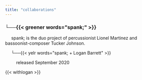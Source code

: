 ```yaml
---
title: "collaborations"
---
```

### └──{{< greener words="spank;" >}}
&nbsp;&nbsp;&nbsp;&nbsp;&nbsp;spank; is the duo
project of percussionist Lionel Martinez and bassoonist-composer
Tucker Johnson.

&nbsp;&nbsp;&nbsp;&nbsp;&nbsp;└──{{< yelr words="spank; + Logan Barrett" >}}

&nbsp;&nbsp;&nbsp;&nbsp;&nbsp;&nbsp;&nbsp;&nbsp;&nbsp;released September 2020

{{< withlogan >}}
